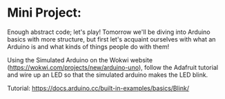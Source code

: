 # Mini Project: 

Enough abstract code; let's play!  Tomorrow we'll be diving into Arduino basics with more structure, but first let's acquaint ourselves with what an Arduino is and what kinds of things people do with them!

Using the Simulated Arduino on the Wokwi website (https://wokwi.com/projects/new/arduino-uno), follow the Adafruit tutorial and wire up an LED so that the simulated arduino makes the LED blink.

Tutorial: https://docs.arduino.cc/built-in-examples/basics/Blink/
